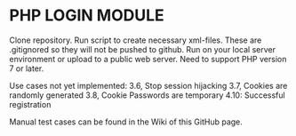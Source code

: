 # PHP LOGIN MODULE
Clone repository.
Run script to create necessary xml-files. These are .gitignored so they will not be pushed to github.
Run on your local server environment or upload to a public web server.
Need to support PHP version 7 or later.

Use cases not yet implemented:
3.6, Stop session hijacking
3.7, Cookies are randomly generated
3.8, Cookie Passwords are temporary
4.10: Successful registration

Manual test cases can be found in the Wiki of this GitHub page.